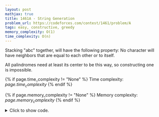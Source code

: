 ```yaml
---
layout: post
mathjax: true
title: 1461A - String Generation
problem_url: https://codeforces.com/contest/1461/problem/A
tags: easy, constructive, greedy
memory_complexity: O(1)
time_complexity: O(n)
---
```


Stacking "abc" together, will have the following property: No character will
have neighbors that are equal to each other or to itself.

All palindromes need at least its center to be this way, so constructing one
is impossible.


{% if page.time_complexity != "None" %}
Time complexity: ${{ page.time_complexity }}$
{% endif %}

{% if page.memory_complexity != "None" %}
Memory complexity: ${{ page.memory_complexity }}$
{% endif %}

<details>
<summary>
<p style="display:inline">Click to show code.</p>
</summary>
```cpp
{% raw %}
using namespace std;
using ll = long long;
using ii = pair<int, int>;
using vi = vector<int>;
template <typename InputIterator,
          typename T = typename iterator_traits<InputIterator>::value_type>
void read_n(InputIterator it, int n)
{
    copy_n(istream_iterator<T>(cin), n, it);
}
template <typename InputIterator,
          typename T = typename iterator_traits<InputIterator>::value_type>
void write(InputIterator first, InputIterator last, const char *delim = "\n")
{
    copy(first, last, ostream_iterator<T>(cout, delim));
}
int main(void)
{
    ios::sync_with_stdio(false), cin.tie(NULL);
    int t;
    cin >> t;
    while (t--)
    {
        int n, k;
        cin >> n >> k;
        string ch = "abc";
        for (int i = 0; i < n; ++i)
            cout << ch[i % 3];
        cout << endl;
    }
    return 0;
}

{% endraw %}
```
</details>

